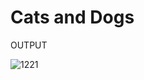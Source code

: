 # Cats and Dogs

OUTPUT


![1221](https://user-images.githubusercontent.com/66742756/143018396-25466191-3e8c-427b-9dd2-22258089ce5a.PNG)
